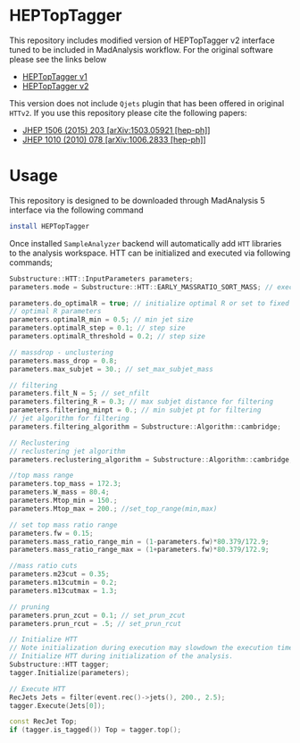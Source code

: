 # HEPTopTagger
This repository includes modified version of HEPTopTagger v2 interface tuned to be included in MadAnalysis workflow.
For the original software please see the links below
 * [HEPTopTagger v1](https://www.ippp.dur.ac.uk/~mspannow/HEPTopTagger.html)
 * [HEPTopTagger v2](https://www.thphys.uni-heidelberg.de/~plehn/index.php?show=heptoptagger&visible=tools)

This version does not include `Qjets` plugin that has been offered in original `HTTv2`. If you use this repository 
please cite the following papers:

* [JHEP 1506 (2015) 203 [arXiv:1503.05921 [hep-ph]]](https://arxiv.org/abs/1503.05921)
* [JHEP 1010 (2010) 078 [arXiv:1006.2833 [hep-ph]]](https://arxiv.org/abs/1006.2833)

# Usage

This repository is designed to be downloaded through MadAnalysis 5 interface via the following command
```bash
install HEPTopTagger
```
Once installed `SampleAnalyzer` backend will automatically add `HTT` libraries to the analysis workspace. 
HTT can be initialized and executed via following commands;

```c++
Substructure::HTT::InputParameters parameters;
parameters.mode = Substructure::HTT::EARLY_MASSRATIO_SORT_MASS; // execution mode

parameters.do_optimalR = true; // initialize optimal R or set to fixed R
// optimal R parameters
parameters.optimalR_min = 0.5; // min jet size
parameters.optimalR_step = 0.1; // step size
parameters.optimalR_threshold = 0.2; // step size

// massdrop - unclustering
parameters.mass_drop = 0.8;
parameters.max_subjet = 30.; // set_max_subjet_mass

// filtering
parameters.filt_N = 5; // set_nfilt
parameters.filtering_R = 0.3; // max subjet distance for filtering
parameters.filtering_minpt = 0.; // min subjet pt for filtering
// jet algorithm for filtering
parameters.filtering_algorithm = Substructure::Algorithm::cambridge;

// Reclustering
// reclustering jet algorithm
parameters.reclustering_algorithm = Substructure::Algorithm::cambridge;

//top mass range
parameters.top_mass = 172.3;
parameters.W_mass = 80.4;
parameters.Mtop_min = 150.;
parameters.Mtop_max = 200.; //set_top_range(min,max)

// set top mass ratio range
parameters.fw = 0.15;
parameters.mass_ratio_range_min = (1-parameters.fw)*80.379/172.9;
parameters.mass_ratio_range_max = (1+parameters.fw)*80.379/172.9;

//mass ratio cuts
parameters.m23cut = 0.35;
parameters.m13cutmin = 0.2;
parameters.m13cutmax = 1.3;

// pruning
parameters.prun_zcut = 0.1; // set_prun_zcut
parameters.prun_rcut = .5; // set_prun_rcut

// Initialize HTT 
// Note initialization during execution may slowdown the execution time. For the best performance 
// Initialize HTT during initialization of the analysis.
Substructure::HTT tagger;
tagger.Initialize(parameters);

// Execute HTT
RecJets Jets = filter(event.rec()->jets(), 200., 2.5);
tagger.Execute(Jets[0]);

const RecJet Top;
if (tagger.is_tagged()) Top = tagger.top();
```